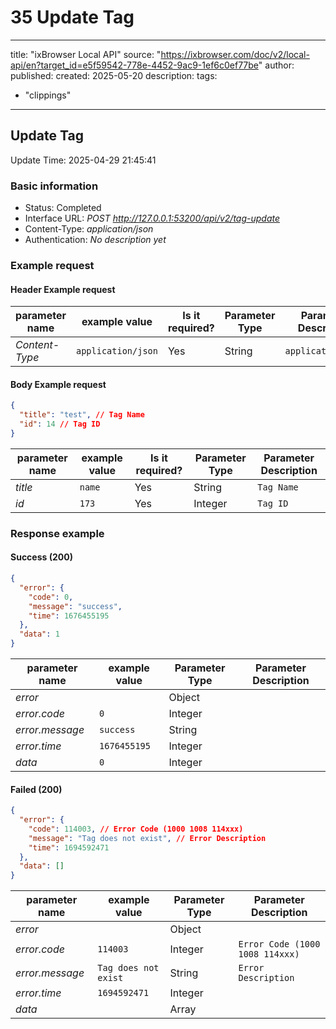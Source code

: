 # 35 Update Tag

---
title: "ixBrowser Local API"
source: "https://ixbrowser.com/doc/v2/local-api/en?target_id=e5f59542-778e-4452-9ac9-1ef6c0ef77be"
author:
published:
created: 2025-05-20
description:
tags:
  - "clippings"
---

## Update Tag

Update Time: 2025-04-29 21:45:41

### Basic information

- Status: Completed
- Interface URL: *POST* *http://127.0.0.1:53200/api/v2/tag-update*
- Content-Type: *application/json*
- Authentication: *No description yet*

### Example request

#### Header Example request

| parameter name | example value | Is it required? | Parameter Type | Parameter Description |
| --- | --- | --- | --- | --- |
| *Content-Type* | `application/json` | Yes | String | `application/json` |

#### Body Example request

```json
{
  "title": "test", // Tag Name
  "id": 14 // Tag ID
}
```

| parameter name | example value | Is it required? | Parameter Type | Parameter Description |
| --- | --- | --- | --- | --- |
| *title* | `name` | Yes | String | `Tag Name` |
| *id* | `173` | Yes | Integer | `Tag ID` |

### Response example

#### Success (200)

```json
{
  "error": {
    "code": 0,
    "message": "success",
    "time": 1676455195
  },
  "data": 1
}
```

| parameter name | example value | Parameter Type | Parameter Description |
| --- | --- | --- | --- |
| *error* |  | Object |  |
| *error.code* | `0` | Integer |  |
| *error.message* | `success` | String |  |
| *error.time* | `1676455195` | Integer |  |
| *data* | `0` | Integer |  |

#### Failed (200)

```json
{
  "error": {
    "code": 114003, // Error Code (1000 1008 114xxx)
    "message": "Tag does not exist", // Error Description
    "time": 1694592471
  },
  "data": []
}
```

| parameter name | example value | Parameter Type | Parameter Description |
| --- | --- | --- | --- |
| *error* |  | Object |  |
| *error.code* | `114003` | Integer | `Error Code (1000 1008 114xxx)` |
| *error.message* | `Tag does not exist` | String | `Error Description` |
| *error.time* | `1694592471` | Integer |  |
| *data* |  | Array |  |